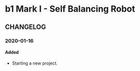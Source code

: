 # b1 Mark I - Self Balancing Robot

## CHANGELOG

### 2020-01-16
#### Added
- Starting a new project.
